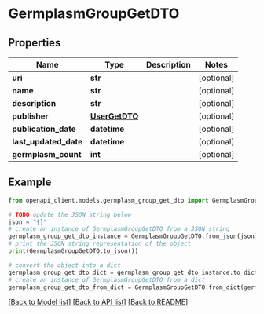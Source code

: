 # GermplasmGroupGetDTO


## Properties

Name | Type | Description | Notes
------------ | ------------- | ------------- | -------------
**uri** | **str** |  | [optional] 
**name** | **str** |  | [optional] 
**description** | **str** |  | [optional] 
**publisher** | [**UserGetDTO**](UserGetDTO.md) |  | [optional] 
**publication_date** | **datetime** |  | [optional] 
**last_updated_date** | **datetime** |  | [optional] 
**germplasm_count** | **int** |  | [optional] 

## Example

```python
from openapi_client.models.germplasm_group_get_dto import GermplasmGroupGetDTO

# TODO update the JSON string below
json = "{}"
# create an instance of GermplasmGroupGetDTO from a JSON string
germplasm_group_get_dto_instance = GermplasmGroupGetDTO.from_json(json)
# print the JSON string representation of the object
print(GermplasmGroupGetDTO.to_json())

# convert the object into a dict
germplasm_group_get_dto_dict = germplasm_group_get_dto_instance.to_dict()
# create an instance of GermplasmGroupGetDTO from a dict
germplasm_group_get_dto_from_dict = GermplasmGroupGetDTO.from_dict(germplasm_group_get_dto_dict)
```
[[Back to Model list]](../README.md#documentation-for-models) [[Back to API list]](../README.md#documentation-for-api-endpoints) [[Back to README]](../README.md)


